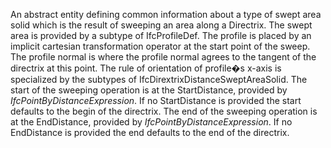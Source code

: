 An abstract entity defining common information about a type of swept area solid which is the result of sweeping an area along a Directrix. The swept area is provided by a subtype of IfcProfileDef. The profile is placed by an implicit cartesian transformation operator at the start point of the sweep. The profile normal is  where the profile normal agrees to the tangent of the directrix at this point. The rule of orientation of profile�s x-axis is specialized by the subtypes of IfcDirextrixDistanceSweptAreaSolid.
The start of the sweeping operation is at the StartDistance, provided by _IfcPointByDistanceExpression_. If no StartDistance is provided the start defaults to the begin of the directrix. The end of the sweeping operation is at the EndDistance, provided by _IfcPointByDistanceExpression_. If no EndDistance is provided the end defaults to the end of the directrix.
